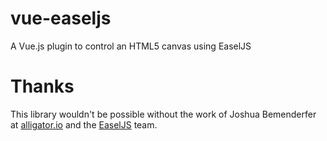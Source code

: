 # vue-easeljs
A Vue.js plugin to control an HTML5 canvas using EaselJS

# Thanks

This library wouldn't be possible without the work of Joshua Bemenderfer at <a href="https://alligator.io/vuejs/custom-component-renderers/">alligator.io</a> and the <a href="http://www.createjs.com/easeljs">EaselJS</a> team.
